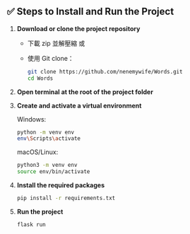 ## ✅ Steps to Install and Run the Project

1. **Download or clone the project repository**

   * 下載 zip 並解壓縮
     或
   * 使用 Git clone：

     ```bash
     git clone https://github.com/nenemywife/Words.git
     cd Words
     ```

2. **Open terminal at the root of the project folder**

3. **Create and activate a virtual environment**

   Windows:

   ```bash
   python -m venv env
   env\Scripts\activate
   ```

   macOS/Linux:

   ```bash
   python3 -m venv env
   source env/bin/activate
   ```

4. **Install the required packages**

   ```bash
   pip install -r requirements.txt
   ```

5. **Run the project**

     ```bash
     flask run
     ```
